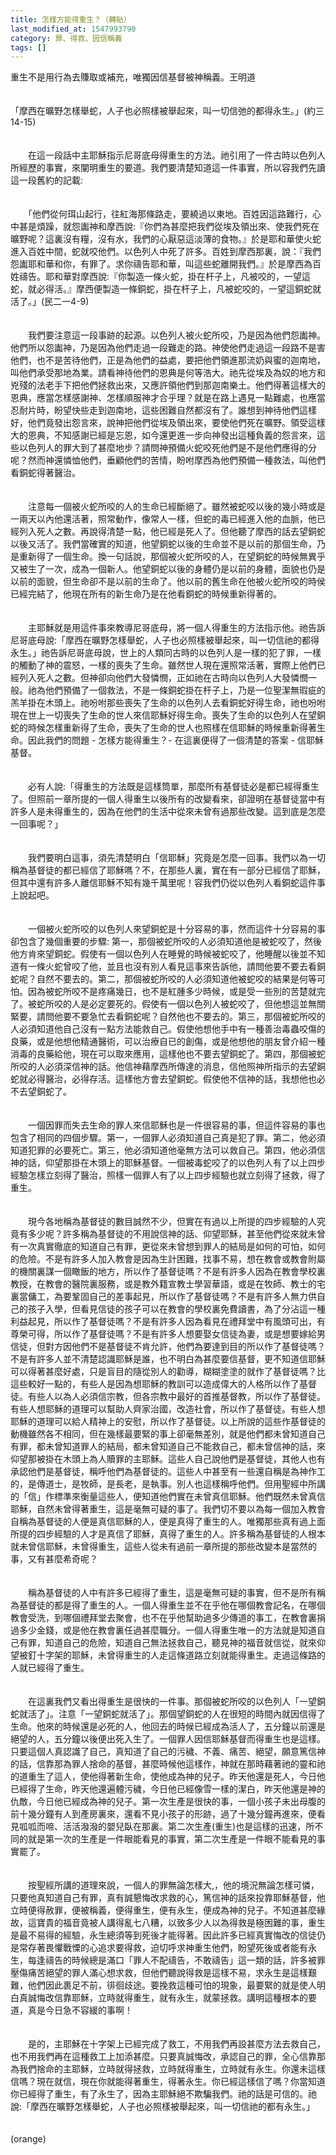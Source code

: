 ```yaml
---
title: 怎樣方能得重生？（轉貼）
last_modified_at: 1547993790
category: 罪、得救、因信稱義
tags: []
---
```


<p>重生不是用行為去賺取或補充，唯獨因信基督被神稱義。<!--more-->王明道<br/><br/><br/>「摩西在曠野怎樣舉蛇，人子也必照樣被舉起來，叫一切信弛的都得永生。」(約三14-15)<br/><br/><br/>　　在這一段話中主耶穌指示尼哥底母得重生的方法。祂引用了一件古時以色列人所經歷的事實，來闡明重生的要道。我們要清楚知道這一件事實，所以容我們先讀這一段舊約的記載:<br/><br/><br/>　　「他們從何珥山起行，往紅海那條路走，要繞過以東地。百姓因這路難行，心中甚是煩躁，就怨讟神和摩西說:『你們為甚麼把我們從埃及領出來、使我們死在曠野呢？這裏沒有糧，沒有水，我們的心厭惡這淡薄的食物。』於是耶和華使火蛇進入百姓中間，蛇就咬他們。以色列人中死了許多。百姓到摩西那裏，說：『我們怨讟耶和華和你，有罪了。求你禱告耶和華，叫這些蛇離開我們。』於是摩西為百姓禱告。耶和華對摩西說:『你製造一條火蛇，掛在杆子上，凡被咬的，一望這蛇，就必得活。』摩西便製造一條銅蛇，掛在杆子上，凡被蛇咬的，一望這銅蛇就活了。」(民二一4-9)<br/><br/><br/>　　我們要注意這一段事跡的起源。以色列人被火蛇所咬，乃是因為他們怨讟神。他們所以怨讟神，乃是因為他們走過一段難走的路。神使他們走過這一段路不是害他們，也不是苦待他們，正是為他們的益處，要把他們領進那流奶與蜜的迦南地，叫他們承受那地為業。請看神待他們的恩典是何等浩大。祂先從埃及為奴的地方和兇殘的法老手下把他們拯救出來，又應許領他們到那迦南樂土。他們得著這樣大的恩典，應當怎樣感謝神、怎樣順服神才合乎理？就是在路上遇見一點難處，也應當忍耐片時，盼望快些走到迦南地，這些困難自然都沒有了。誰想到神待他們這樣好，他們竟發出怨言來，說神把他們從埃及領出來，要使他們死在曠野。領受這樣大的恩典，不知感謝已經是忘恩，如今還更進一步向神發出這種負義的怨言來，這些以色列人的罪大到了甚麼地步？請問神預備火蛇咬死他們是不是他們應得的分呢？然而神還憐恤他們，垂顧他們的苦情，盼咐摩西為他們預備一種救法，叫他們看銅蛇得著醫治。<br/><br/><br/>　　注意每一個被火蛇所咬的人的生命已經斷絕了。雖然被蛇咬以後的幾小時或是一兩天以內他還活著，照常動作，像常人一樣，但蛇的毒已經進入他的血脈，他已經列入死人之數。再說得清楚一點，他已經是死人了。但他聽了摩西的話去望銅蛇以後又活了。我們當確實的知道，他望銅蛇以後的生命並不是以前的那個生命，乃是重新得了一個生命。換一句話說，那個被火蛇所咬的人，在望銅蛇的時候無異乎又被生了一次，成為一個新人。他望銅蛇以後的身體仍是以前的身體，面貌也仍是以前的面貌，但生命卻不是以前的生命了。他以前的舊生命在他被火蛇所咬的時侯已經完結了，他現在所有的新生命乃是在他看銅蛇的時候重新得著的。<br/><br/><br/>　　主耶穌就是用這件事來教導尼哥底母，將一個人得重生的方法指示他。祂告訴尼哥底母說:「摩西在曠野怎樣舉蛇，人子也必照樣被舉起來，叫一切信祂的都得永生。」祂告訴尼哥底母說，世上的人類同古時的以色列人是一樣的犯了罪，一樣的觸動了神的震怒，一樣的喪失了生命。雖然世人現在還照常活著，實際上他們已經列入死人之數。但神卻向他們大發憐憫，正如祂在古時向以色列人大發憐憫一般。祂為他們預備了一個救法，不是一條銅蛇掛在杆子上，乃是一位聖潔無瑕疵的羔羊掛在木頭上。祂吩咐那些喪失了生命的以色列人去看銅蛇好得生命，祂也吩咐現在世上一切喪失了生命的世人來信耶穌好得生命。喪失了生命的以色列人在望銅蛇的時候怎樣重新得了生命，喪失了生命的世人也照樣在信耶穌的時候重新得著生命。因此我們的問題 - 怎樣方能得重生？- 在這裏便得了一個清楚的答案 - 信耶穌基督。<br/><br/><br/>　　必有人說:「得重生的方法既是這樣筒單，那麼所有基督徒必是都已經得重生了。但照前一章所提的一個人得重生以後所有的改變看來，卻證明在基督徒當中有許多人是未得重生的，因為在他們的生活中從來未曾有過那些改變。這到底是怎麼一回事呢？」<br/><br/><br/>　　我們要明白這事，須先清楚明白「信耶穌」究竟是怎麼一回事。我們以為一切稱為基督徒的都已經信了耶穌嗎？不，在那些人裏，實在有一部分已經信了耶穌，但其中還有許多人離信耶穌不知有幾千萬里呢！容我們仍從以色列人看銅蛇這件事上說起吧。<br/><br/><br/>　　一個被火蛇所咬的以色列人來望銅蛇是十分容易的事，然而這件十分容易的事卻包含了幾個重要的步驟: 第一，那個被蛇所咬的人必須知道他是被蛇咬了，然後他方肯來望銅蛇。假使有一個以色列人在睡覺的時候被蛇咬了，他睡醒以後並不知道有一條火蛇曾咬了他，並且也沒有別人看見這事來告訴他，請問他要不要去看銅蛇呢？自然不要去的。第二，那個被蛇所咬的人必須知道他被蛇咬的結果是何等可怕。因為被蛇所咬不是疼痛幾日，也不是紅腫多少時候，或是受一些別的苦楚就完了。被蛇所咬的人是必定要死的。假使有一個以色列人被蛇咬了，但他想這並無關緊要，請問他要不要急忙去看銅蛇呢？自然他也不要去的。第三，那個被蛇所咬的人必須知道他自己沒有一點方法能救自己。假使他想他手中有一種善治毒蟲咬傷的良藥，或是他想他精通醫術，可以治療自已的創傷，或是他想他的朋友曾介紹一種消毒的良藥給他，現在可以取來應用，這樣他也不要去望銅蛇了。第四，那個被蛇所咬的人必須深信神的話。他信神藉摩西所傳達的消息，信他照神所指示的去望銅蛇就必得醫治，必得存活。這樣他方會去望銅蛇。假使他不信神的話，我想他也必不去望銅蛇了。<br/><br/><br/>　　一個因罪而失去生命的罪人來信耶穌也是一件很容易的事，但這件容易的事也包含了相同的四個步驟。第一，一個罪人必須知道自己真是犯了罪。第二，他必須知道犯罪的必要死亡。第三，他必須知道他毫無方法可以救自己。第四，他必須信神的話，仰望那掛在木頭上的耶穌基督。一個被毒蛇咬了的以色列人有了以上四步經驗怎樣立刻得了醫治，照樣一個罪人有了以上四步經驗也就立刻得了拯救，得了重生。<br/><br/><br/>　　現今各地稱為基督徒的數目誠然不少，但實在有過以上所提的四步經驗的人究竟有多少呢？許多稱為基督徒的不用說信神的話、仰望耶穌，甚至他們從來就未曾有一次真實徹底的知道自己有罪，更從來未曾想到罪人的結局是如何的可怕，如何的危險。不是有許多人加入教會是因為生計困難，找事不易，想在教會或教會附屬的機關裏謀一個瞰飯的地方，所以作了基督徒嗎？不是有許多人因為在教會學校裏教授，在教會的醫院裏服務，或是教外籍宣教士學習華語，或是在牧師、教士的宅裏當傭工，為要鞏固自己的差事起見，所以作了基督徒嗎？不是有許多人無力供自己的孩子入學，但看見信徒的孩子可以在教會的學校裏免費讀書，為了分沾這一種利益起見，所以作了基督徒嗎？不是有許多人因為看見在禮拜堂中有風頭可出，有尊榮可得，所以作了基督徒嗎？不是有許多人想要娶女信徒為妻，或是想要嫁給男信徒，但對方因他們不是基督徒不肯允許，他們為要達到目的所以作了基督徒嗎？不是有許多人並不清楚認識耶穌是誰，也不明白為甚麼要信基督，更不知道信耶穌可以得著甚麼好處，只是盲目的隨從別人的勸導，糊糊塗塗的就作了基督徒嗎？比這些較好一點的，有些人是因為想耶穌的教訓可以造成偉大的人格所以作了基督徒。有些人以為人必須信宗教，但各宗教中最好的首推基督教，所以作了基督徒。有些人想耶穌的道理可以幫助人齊家治國，改造社會，所以作了基督徒。有些人想耶穌的道理可以給人精神上的安慰，所以作了基督徒。以上所說的這些作基督徒的動機雖然各不相同，但在幾樣最要緊的事上卻毫無差別，就是他們都未曾知道自己有罪，都未曾知道罪人的結局，都未曾知道自己不能救自己，都未曾信神的話，來仰望那被掛在木頭上為人贖罪的主耶穌。這些人自己說他們是基督徒，其他人也有承認他們是基督徒，稱呼他們為基督徒的。這些人中甚至有一些還自稱是為神作工的，是傳道士，是牧師，是長老，是執事。別人也這樣稱呼他們。但用聖經中所講的「信」作標準來衡量這些人，便知道他們實在未曾真信耶穌。他們既然未曾真信耶穌，自然未曾得著重生，這是毫無可疑的事了。我們切不要以為每一個加入教會自稱為基督徒的人便是真信耶穌的人，便是真得了重生的人。唯獨那些真有過上面所提的四步經驗的人才是真信了耶穌，真得了重生的人。許多稱為基督徒的人根本就未曾信耶穌，未曾得重生，這些人從未有過前一章所提的那些改變本是當然的事，又有甚麼希奇呢？<br/><br/><br/>　　稱為基督徒的人中有許多已經得了重生，這是毫無可疑的事實，但不是所有稱為基督徒的都是得了重生的人。一個人得重生並不在乎他在哪個教會記名，在哪個教會受洗，到哪個禮拜堂去聚會，也不在乎他幫助過多少傳道的事工，在教會裏捐過多少金錢，或是他在教會裏任過甚麼職分。一個人得重生唯一的方法就是知道自己有罪，知道自己的危險，知道自己無法拯救自己，聽見神的福音就信從，就來仰望被釘十字架的耶穌，未曾得重生的人走這條道路立刻就能得重生。走過這條路的人就已經得了重生。<br/><br/><br/>　　在這裏我們又看出得重生是很快的一件事。那個被蛇所咬的以色列人「一望銅蛇就活了」。注意「一望銅蛇就活了」。那個望銅蛇的人在很短的時間內就因信得了生命。他來的時候還是必死的人，他回去的時候已經成為活人了，五分鐘以前還是絕望的人，五分鐘以後便出死入生了。一個罪人因信耶穌基督而得重生也是這樣。只要這個人真認識了自己，真知道了自己的污穢、不義、痛苦、絕望，願意篤信神的話，信靠那為罪人捨命的基督，甚麼時候他這樣作，神就在那時藉著祂的靈和祂的道重生了這人，使他得著新生命，使他成為神的兒子。昨天他還是死人，今日他已經得了生命，昨天他還遍體污穢，今日他已經像雪一樣的潔白，昨天他還是神的仇敵，今日他已經成為神的兒子。第一次生產是很快的事，一個小孩子未出母腹的前十幾分鐘有人到產房裏來，還看不見小孩子的形跡，過了十幾分鐘再進來，便看見呱呱而啼、活活潑潑的嬰兒臥在那裏。第二次生產(重生)也是這樣的迅速，所不同的就是第一次的生產是一件眼能看見的事實，第二次生產是一件眼不能看見的事實罷了。<br/><br/><br/>　　按聖經所講的道理來說，一個人的罪無論怎樣大,，他的境況無論怎樣可憐，只要他真知道自己有罪，真有誠懇悔改求救的心，篤信神的話來投靠耶穌基督，他立時便得赦罪，便被稱義，便得重生，便有永生，便成為神的兒子。不知道甚麼緣故，這寶貴的福音竟被人講得亂七八糟，以致多少人以為得救是極困難的事，重生是最不易得的經驗，永生總須等到死後才能得著。因此許多已經真實悔改的信徒仍是常存著畏懼戰慄的心追求要得救，迫切呼求神重生他們，盼望死後或者能有永生，每逢禱告的時候總是滿口「罪人不配禱告，不敢禱告」這一類的話，許多被罪壓傷痛苦絕望的罪人滿心想求救，但他們聽說得救是這樣不易，求永生是這樣艱難，他們因此裹足不前，徘徊歧途。要挽救這種可怕的現象，最要緊的就是使人明白真誠悔改信靠耶穌，立時就得重生，就有永生，就蒙拯救。講明這種根本的要道，真是今日急不容緩的事啊！<br/><br/><br/>　　是的，主耶穌在十字架上已經完成了救工，不用我們再設甚麼方法去救自己，也不用我們再在這種救工上加添甚麼。只要真誠悔改，承認自己的罪，全心信靠那為我們捨命的主耶穌，立時就得拯救，立時就得重生，立時就有永生。你還未這樣信嗎？現在就信，現在你就能得著重生，得著永生。你已經這樣信了嗎？你當知道你已經得了重生，有了永生了，因為主耶穌絕不欺騙我們。祂的話是可信的。祂說:「摩西在曠野怎樣舉蛇，人子也必照樣被舉起來，叫一切信祂的都有永生。」<br/><br/><br/>(orange)<br/>
</p>